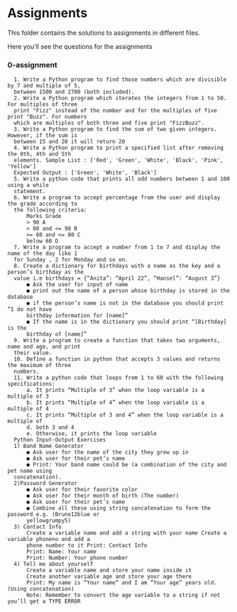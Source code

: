 # Assignments
This folder contains the solutions to assignments in different files.

Here you'll see the questions for the assignments

### 0-assignment
      1. Write a Python program to find those numbers which are divisible by 7 and multiple of 5,
      between 1500 and 2700 (both included).
      2. Write a Python program which iterates the integers from 1 to 50. For multiples of three
      print "Fizz" instead of the number and for the multiples of five print "Buzz". For numbers
      which are multiples of both three and five print "FizzBuzz".
      3. Write a Python program to find the sum of two given integers. However, if the sum is
      between 15 and 20 it will return 20
      4. Write a Python program to print a specified list after removing the 0th, 4th and 5th
      elements. Sample List : ['Red', 'Green', 'White', 'Black', 'Pink', 'Yellow']
      Expected Output : ['Green', 'White', 'Black']
      5. Write a python code that prints all odd numbers between 1 and 100 using a while
      statement.
      6. Write a program to accept percentage from the user and display the grade according to
      the following criteria:
          Marks Grade
          > 90 A
          > 80 and <= 90 B
          >= 60 and <= 80 C
          below 60 D
      7. Write a program to accept a number from 1 to 7 and display the name of the day like 1
      for Sunday , 2 for Monday and so on.
      8. Create a dictionary for birthdays with a name as the key and a person’s birthday as the
      value i.e birthdays = {“Anita”: “April 22”, “Hansel”: “August 3”}
          ● Ask the user for input of name
          ● print out the name of a person whose birthday is stored in the database
          ● if the person’s name is not in the database you should print “I do not have
          birthday information for [name]”
          ● If the name is in the dictionary you should print “[Birthday] is the
          birthday of [name]”
      9. Write a program to create a function that takes two arguments, name and age, and print
      their value.
      10. Define a function in python that accepts 3 values and returns the maximum of three
      numbers.
      11. Write a python code that loops from 1 to 60 with the following specifications:
          a. It prints “Multiple of 3” when the loop variable is a multiple of 3
          b. It prints “Multiple of 4” when the loop variable is a multiple of 4
          c. It prints “Multiple of 3 and 4” when the loop variable is a multiple of
          d. both 3 and 4
          e. Otherwise, it prints the loop variable
      Python Input-Output Exercises
      1) Band Name Generator
          ● Ask user for the name of the city they grew up in
          ● Ask user for their pet’s name
          ● Print: Your band name could be (a combination of the city and pet name using
      concatenation).
      2)Password Generator
          ● Ask user for their favorite color
          ● Ask user for their month of birth (The number)
          ● Ask user for their pet’s name
          ● Combine all these using string concatenation to form the password e.g. (Bruno12blue or
          yellowgrumpy5)
      3) Contact Info
          Create a variable name and add a string with your name Create a variable phoneno and add a
          phone number to it Print: Contact Info
          Print: Name: Your name
          Print: Number: Your phone number
      4) Tell me about yourself
          Create a variable name and store your name inside it
          Create another variable age and store your age there
          Print: My name is “Your name” and I am “Your age” years old. (Using concatenation)
          Note: Remember to convert the age variable to a string if not you’ll get a TYPE ERROR
          
          
 ####
